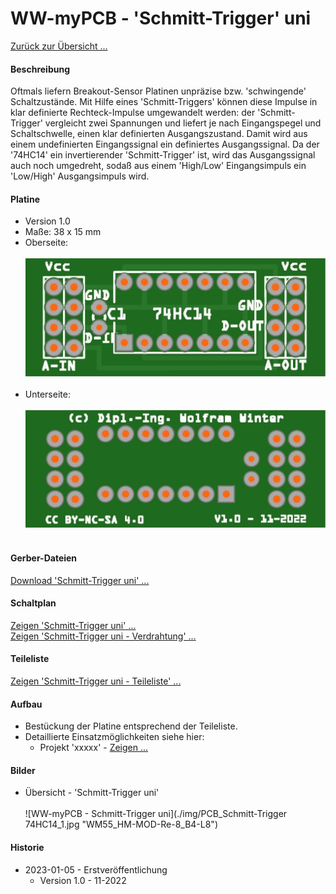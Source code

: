 # WW-myPCB - 'Schmitt-Trigger' uni

[Zurück zur Übersicht ...](../README.md)

#### Beschreibung

Oftmals liefern Breakout-Sensor Platinen unpräzise bzw. 'schwingende' Schaltzustände. Mit Hilfe eines 'Schmitt-Triggers' können diese Impulse in klar definierte Rechteck-Impulse umgewandelt werden: der 'Schmitt-Trigger' vergleicht zwei Spannungen und liefert je nach Eingangspegel und Schaltschwelle, einen klar definierten Ausgangszustand. Damit wird aus einem undefinierten Eingangssignal ein definiertes Ausgangssignal. Da der '74HC14' ein invertierender 'Schmitt-Trigger' ist, wird das Ausgangssignal auch noch umgedreht, sodaß aus einem 'High/Low' Eingangsimpuls ein 'Low/High' Ausgangsimpuls wird.

#### Platine
- Version 1.0
- Maße: 38 x 15 mm
- Oberseite:
  <br><br>
![WW-myPCB - Schmitt-Trigger uni - Top](./img/PCB_Schmitt-Trigger_74HC14_Top.jpg "PCB_Schmitt-Trigger-74HC14 - Oberseite")
  <br><br>
- Unterseite:
<br><br>
![WW-myPCB - Schmitt-Trigger uni - Bottom](./img/PCB_Schmitt-Trigger_74HC14_Bottom.jpg "PCB_Schmitt-Trigger-74HC14 - Unterseite")
<br><br>

#### Gerber-Dateien
[Download 'Schmitt-Trigger uni' ...](./bin/Gerber_WM55_HM-MOD-Re-8_B4-L8_1.1.zip)

#### Schaltplan
[Zeigen 'Schmitt-Trigger uni' ...](./bin/WM55_HM-MOD-Re-8_B4-L8_1.1.pdf)
<br>
[Zeigen 'Schmitt-Trigger uni - Verdrahtung' ...](./bin/WM55_HM-MOD-Re-8_B4-L8_1.1_Verdrahtung.pdf)

#### Teileliste
[Zeigen 'Schmitt-Trigger uni - Teileliste' ...](./bin/WM55_HM-MOD-Re-8_B4-L8_1.1_Teileliste.txt)

#### Aufbau
- Bestückung der Platine entsprechend der Teileliste.
- Detaillierte Einsatzmöglichkeiten siehe hier:
    - Projekt 'xxxxx' - [Zeigen ...](https://github.com/wolwin/WW-mySHP/blob/master/SHP_HM-WM55_HM-MOD-Re-8/README.md)

#### Bilder
- Übersicht - 'Schmitt-Trigger uni' <br><br>
![WW-myPCB - Schmitt-Trigger uni](./img/PCB_Schmitt-Trigger 74HC14_1.jpg "WM55_HM-MOD-Re-8_B4-L8")


#### Historie
- 2023-01-05 - Erstveröffentlichung
  - Version 1.0 - 11-2022
